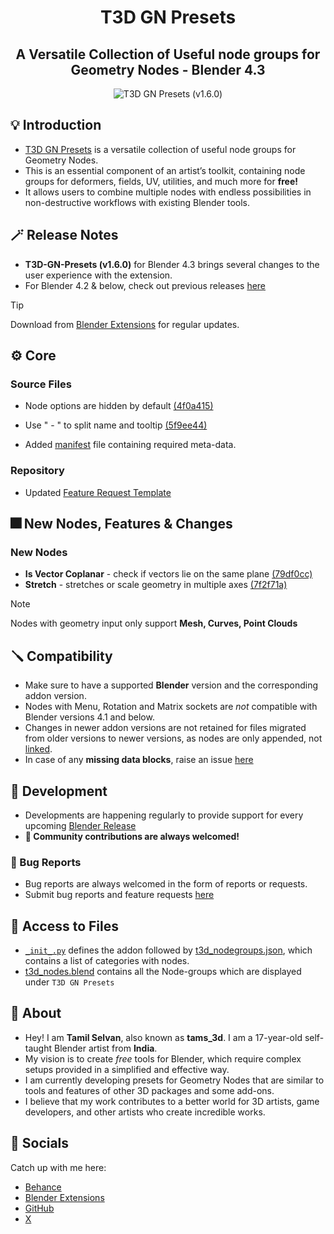 <div align="center">

# T3D GN Presets

## A Versatile Collection of Useful node groups for Geometry Nodes - Blender 4.3

![T3D GN Presets (v1.6.0)](https://github.com/Tams3d/T3D-GN-Presets/assets/106262964/c3efe10c-5478-4ad7-954a-8a838cf1a0b1)

</div>

## 💡 Introduction

- [T3D GN Presets](https://github.com/Tams3d/T3D-GN-Presets/#t3d-gn-presets) is a versatile collection of useful node groups for Geometry Nodes.
- This is an essential component of an artist’s toolkit, containing node groups for deformers, fields, UV, utilities, and much more for **free!**
- It allows users to combine multiple nodes with endless possibilities in non-destructive workflows with existing Blender tools.

## 🪄 Release Notes

- **T3D-GN-Presets (v1.6.0)** for Blender 4.3 brings several changes to the user experience with the extension.
- For Blender 4.2 & below, check out previous releases [here](https://github.com/Tams3d/T3D-GN-Presets/releases)

> [!TIP]
> Download from [Blender Extensions](https://extensions.blender.org/add-ons/t3d-gn-presets/) for regular updates.

## ⚙️ Core

### Source Files

- Node options are hidden by default [(4f0a415)](https://github.com/Tams3d/T3D-GN-Presets/commit/4f0a4154cae52a2e8dc3e30aec9c0004bb506a56)

- Use " - " to split name and tooltip [(5f9ee44)](https://github.com/Tams3d/T3D-GN-Presets/commit/5f9ee44)

- Added [manifest](https://github.com/Tams3d/T3D-GN-Presets/blob/main/blender_manifest.toml) file containing required meta-data.

### Repository

- Updated [Feature Request Template](https://github.com/Tams3d/T3D-GN-Presets/commit/2e72d4c)

## 🎆 New Nodes, Features & Changes

### New Nodes

- **Is Vector Coplanar** - check if vectors lie on the same plane [(79df0cc)](https://github.com/Tams3d/T3D-GN-Presets/commit/79df0cc)
- **Stretch** - stretches or scale geometry in multiple axes [(7f2f71a)](https://github.com/Tams3d/T3D-GN-Presets/commit/7f2f71a)

> [!NOTE]  
> Nodes with geometry input only support **Mesh, Curves, Point Clouds**

## 🪛 Compatibility

- Make sure to have a supported **Blender** version and the corresponding addon version.
- Nodes with Menu, Rotation and Matrix sockets are _not_ compatible with Blender versions 4.1 and below.
- Changes in newer addon versions are not retained for files migrated from older versions to newer versions, as nodes are only appended, not [linked](https://github.com/Tams3d/T3D-GN-Presets/blob/main/__init__.py#L156).
- In case of any **missing data blocks**, raise an issue [here](https://github.com/Tams3d/T3D-GN-Presets/issues)

## 🎯 Development

- Developments are happening regularly to provide support for every upcoming [Blender Release](https://www.blender.org/download/releases/)
- **🧩 Community contributions are always welcomed!**

### 👻 Bug Reports

- Bug reports are always welcomed in the form of reports or requests.
- Submit bug reports and feature requests [here](https://github.com/Tams3d/T3D-GN-Presets/issues)

## 📂 Access to Files

- [`_init_.py`](https://github.com/Tams3d/T3D-GN-Presets/blob/main/__init__.py) defines the addon followed by [t3d_nodegroups.json](https://github.com/Tams3d/T3D-GN-Presets/blob/main/t3d_nodegroups.json), which contains a list of categories with nodes.
- [t3d_nodes.blend](https://github.com/Tams3d/T3D-GN-Presets/blob/main/t3d_nodes.blend) contains all the Node-groups which are displayed under `T3D GN Presets`

## 🦄 About

- Hey! I am **Tamil Selvan**, also known as **tams_3d**. I am a 17-year-old self-taught Blender artist from **India**.
- My vision is to create _free_ tools for Blender, which require complex setups provided in a simplified and effective way.
- I am currently developing presets for Geometry Nodes that are similar to tools and features of other 3D packages and some add-ons.
- I believe that my work contributes to a better world for 3D artists, game developers, and other artists who create incredible works.

## 🥂 Socials

Catch up with me here:

- [Behance](https://www.behance.net/tamilselvan3d)
- [Blender Extensions](https://extensions.blender.org/add-ons/t3d-gn-presets/)
- [GitHub](https://github.com/Tams3d)
- [X](https://x.com/Tams_3d)
